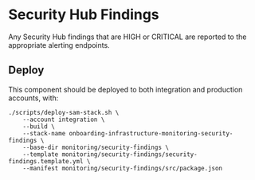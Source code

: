 # Security Hub Findings

Any Security Hub findings that are HIGH or CRITICAL are reported to the appropriate alerting endpoints.

## Deploy

This component should be deployed to both integration and production accounts, with:

```
./scripts/deploy-sam-stack.sh \
    --account integration \
    --build \
    --stack-name onboarding-infrastructure-monitoring-security-findings \
    --base-dir monitoring/security-findings \
    --template monitoring/security-findings/security-findings.template.yml \
    --manifest monitoring/security-findings/src/package.json
```
